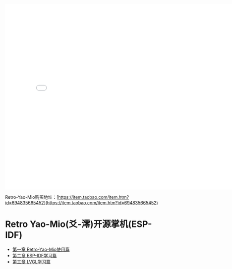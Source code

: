 <iframe src="//player.bilibili.com/player.html?aid=432372073&bvid=BV1FG411w7Xn&cid=1065115793&page=1" scrolling="no" border="0" width="800px" height="600px" frameborder="no" framespacing="0"> </iframe>

Retro-Yao-Mio购买地址：[https://item.taobao.com/item.htm?id=694835665452](https://item.taobao.com/item.htm?id=694835665452)

# Retro Yao-Mio(爻-澪)开源掌机(ESP-IDF)

- [第一章 Retro-Yao-Mio使用篇](Retro-Yao-Mio/chapter1-1.md)
- [第二章 ESP-IDF学习篇](Retro-Yao-Mio/chapter2-1.md)
- [第三章 LVGL学习篇](Retro-Yao-Mio/chapter3-1.md)
